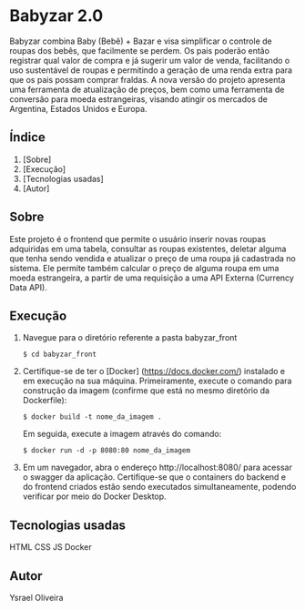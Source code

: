 # Babyzar 2.0

Babyzar combina Baby (Bebê) + Bazar e visa simplificar o controle de roupas dos bebês, que facilmente se perdem. Os pais poderão então registrar qual valor de compra e já sugerir um valor de venda, facilitando o uso sustentável de roupas e permitindo a geração de uma renda extra para que os pais possam comprar fraldas.
A nova versão do projeto apresenta uma ferramenta de atualização de preços, bem como uma ferramenta de conversão para moeda estrangeiras, visando atingir os mercados de Argentina, Estados Unidos e Europa.

## Índice

1. [Sobre]
2. [Execução]
3. [Tecnologias usadas]
4. [Autor]

## Sobre
Este projeto é o frontend que permite o usuário inserir novas roupas adquiridas em uma tabela, consultar as roupas existentes, deletar alguma que tenha sendo vendida e atualizar o preço de uma roupa já cadastrada no sistema. Ele permite também calcular o preço de alguma roupa em uma moeda estrangeira, a partir de uma requisição a uma API Externa (Currency Data API).

## Execução

1. Navegue para o diretório referente a pasta babyzar_front
   ```
   $ cd babyzar_front
   ```
2. Certifique-se de ter o [Docker] (https://docs.docker.com/) instalado e em execução na sua máquina.
    Primeiramente, execute o comando para construção da imagem (confirme que está no mesmo diretório da Dockerfile):
    ```
    $ docker build -t nome_da_imagem .  
    ```
    Em seguida, execute a imagem através do comando:
    ```
    $ docker run -d -p 8080:80 nome_da_imagem 
    ```
3. Em um navegador, abra o endereço http://localhost:8080/ para acessar o swagger da aplicação. Certifique-se que o containers do backend e do frontend criados estão sendo executados simultaneamente, podendo verificar por meio do Docker Desktop.

## Tecnologias usadas
HTML
CSS
JS
Docker

## Autor
Ysrael Oliveira
